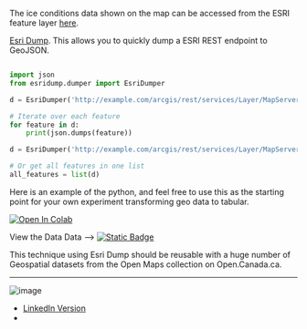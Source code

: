 The ice conditions data shown on the map can be accessed from the ESRI feature layer [here](https://services2.arcgis.com/WLyMuW006nKOfa5Z/ArcGIS/rest/services/RCS_Status_PUBLIC/FeatureServer/0).


[Esri Dump](https://pypi.org/project/esridump/). This allows you to quickly dump a ESRI REST endpoint to GeoJSON. 

```python

import json
from esridump.dumper import EsriDumper

d = EsriDumper('http://example.com/arcgis/rest/services/Layer/MapServer/1')

# Iterate over each feature
for feature in d:
    print(json.dumps(feature))

d = EsriDumper('http://example.com/arcgis/rest/services/Layer/MapServer/2')

# Or get all features in one list
all_features = list(d)

```
Here is an example of the python, and feel free to use this as the starting point for your own experiment transforming geo data to tabular.


<a href="https://colab.research.google.com/gist/PatLittle/413eef25fae1d1a2e1d5be7ee38c79d0/dump-canal-esri.ipynb" target="_parent"><img src="https://colab.research.google.com/assets/colab-badge.svg" alt="Open In Colab"/></a>

View the Data Data --> [![Static Badge](https://img.shields.io/badge/Open%20in%20Flatdata%20Viewer-FF00E8?style=for-the-badge&logo=github&logoColor=black)](https://flatgithub.com/PatLittle/skateway_data)

This technique using Esri Dump should be reusable with a huge number of Geospatial datasets from the Open Maps collection on Open.Canada.ca.

--------
![image](https://github.com/user-attachments/assets/0ee1ea3d-0cac-47b3-8e8c-2f10c7fd1c74)

* [LinkedIn Version](https://www.linkedin.com/pulse/opendatadays-geospatial-data-non-geo-users-patrick-little-mba-udclc/)
* 
